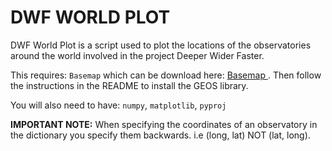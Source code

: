 # DWF WORLD PLOT

DWF World Plot is a script used to plot the locations
of the observatories around the world involved in the project
Deeper Wider Faster.

This requires:
`Basemap` which can be download here:
 <a href="https://github.com/matplotlib/basemap/releases"> Basemap </a>. 
Then follow the instructions in the README to install the GEOS library. 

You will also need to have: `numpy`, `matplotlib`, `pyproj`

__IMPORTANT NOTE:__ When specifying the coordinates of an observatory 
in the dictionary you specify them backwards. i.e (long, lat) NOT (lat, long).
